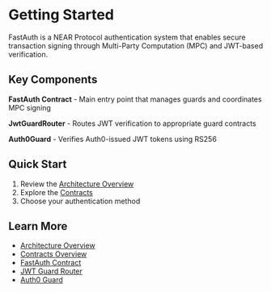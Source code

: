 # Getting Started

FastAuth is a NEAR Protocol authentication system that enables secure transaction signing through Multi-Party Computation (MPC) and JWT-based verification.

## Key Components

**FastAuth Contract** - Main entry point that manages guards and coordinates MPC signing

**JwtGuardRouter** - Routes JWT verification to appropriate guard contracts

**Auth0Guard** - Verifies Auth0-issued JWT tokens using RS256

## Quick Start

1. Review the [Architecture Overview](./architecture_overview.md)
2. Explore the [Contracts](./architecture_contracts_overview.md)
3. Choose your authentication method

## Learn More

- [Architecture Overview](./architecture_overview.md)
- [Contracts Overview](./architecture_contracts_overview.md)
- [FastAuth Contract](./architecture_contracts_fa.md)
- [JWT Guard Router](./architecture_contracts_jwt-guard-router.md)
- [Auth0 Guard](./architecture_contracts_auth0-guard.md)
